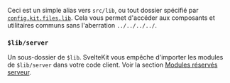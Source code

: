 Ceci est un simple alias vers `src/lib`, ou tout dossier spécifié par [`config.kit.files.lib`](https://kit.sveltefr.dev/docs/configuration#files). Cela vous permet d'accéder aux composants et utilitaires communs sans l'aberration `../../../../`.

### `$lib/server`

Un sous-dossier de `$lib`. SvelteKit vous empêche d'importer les modules de `$lib/server` dans votre code client. Voir la section [Modules réservés serveur](/docs/server-only-modules).
